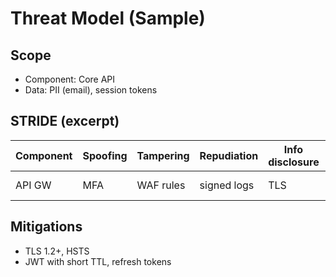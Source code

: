 # Threat Model (Sample)

## Scope
- Component: Core API
- Data: PII (email), session tokens

## STRIDE (excerpt)

| Component | Spoofing | Tampering | Repudiation | Info disclosure | DoS | EoP |
|-----------|----------|-----------|-------------|-----------------|-----|-----|
| API GW | MFA | WAF rules | signed logs | TLS | rate limits | RBAC |

## Mitigations
- TLS 1.2+, HSTS
- JWT with short TTL, refresh tokens
